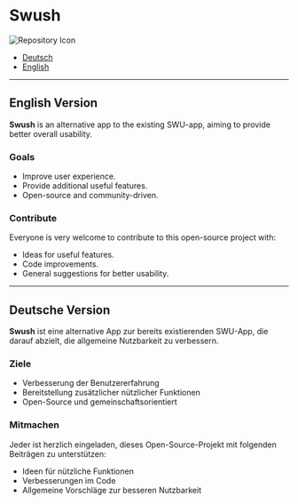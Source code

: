 # Swush
![Repository Icon](pfad/zum/icon.png)
- [Deutsch](#deutsche-version)
- [English](#english-version)

---

## English Version

**Swush** is an alternative app to the existing SWU-app, aiming to provide better overall usability. 

### Goals
- Improve user experience.
- Provide additional useful features.
- Open-source and community-driven.

### Contribute
Everyone is very welcome to contribute to this open-source project with:
- Ideas for useful features.
- Code improvements.
- General suggestions for better usability.

---

## Deutsche Version

**Swush** ist eine alternative App zur bereits existierenden SWU-App, die darauf abzielt, die allgemeine Nutzbarkeit zu verbessern.

### Ziele
- Verbesserung der Benutzererfahrung
- Bereitstellung zusätzlicher nützlicher Funktionen
- Open-Source und gemeinschaftsorientiert

### Mitmachen
Jeder ist herzlich eingeladen, dieses Open-Source-Projekt mit folgenden Beiträgen zu unterstützen:
- Ideen für nützliche Funktionen
- Verbesserungen im Code
- Allgemeine Vorschläge zur besseren Nutzbarkeit
